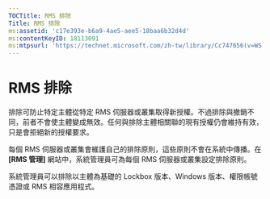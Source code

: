 ```yaml
---
TOCTitle: RMS 排除
Title: RMS 排除
ms:assetid: 'c17e393e-b6a9-4ae5-aee5-18baa6b32d4d'
ms:contentKeyID: 18113091
ms:mtpsurl: 'https://technet.microsoft.com/zh-tw/library/Cc747656(v=WS.10)'
---
```


RMS 排除
========

排除可防止特定主體從特定 RMS 伺服器或叢集取得新授權。不過排除與撤銷不同，前者不會使主體變成無效。任何與排除主體相關聯的現有授權仍會維持有效，只是會拒絕新的授權要求。

每個 RMS 伺服器或叢集會維護自己的排除原則，這些原則不會在系統中傳播。在 **\[RMS 管理\]** 網站中，系統管理員可為每個 RMS 伺服器或叢集設定排除原則。

系統管理員可以排除以主體為基礎的 Lockbox 版本、Windows 版本、權限帳號憑證或 RMS 相容應用程式。
